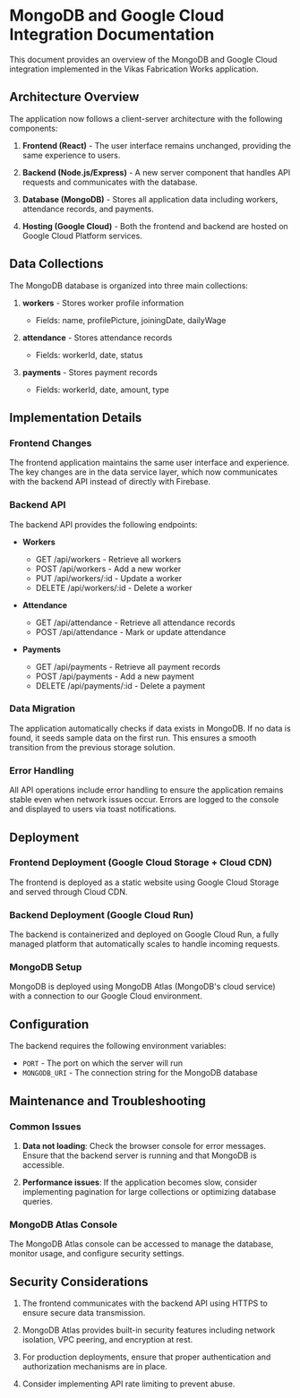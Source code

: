 
# MongoDB and Google Cloud Integration Documentation

This document provides an overview of the MongoDB and Google Cloud integration implemented in the Vikas Fabrication Works application.

## Architecture Overview

The application now follows a client-server architecture with the following components:

1. **Frontend (React)** - The user interface remains unchanged, providing the same experience to users.

2. **Backend (Node.js/Express)** - A new server component that handles API requests and communicates with the database.

3. **Database (MongoDB)** - Stores all application data including workers, attendance records, and payments.

4. **Hosting (Google Cloud)** - Both the frontend and backend are hosted on Google Cloud Platform services.

## Data Collections

The MongoDB database is organized into three main collections:

1. **workers** - Stores worker profile information
   - Fields: name, profilePicture, joiningDate, dailyWage

2. **attendance** - Stores attendance records
   - Fields: workerId, date, status

3. **payments** - Stores payment records
   - Fields: workerId, date, amount, type

## Implementation Details

### Frontend Changes

The frontend application maintains the same user interface and experience. The key changes are in the data service layer, which now communicates with the backend API instead of directly with Firebase.

### Backend API

The backend API provides the following endpoints:

- **Workers**
  - GET /api/workers - Retrieve all workers
  - POST /api/workers - Add a new worker
  - PUT /api/workers/:id - Update a worker
  - DELETE /api/workers/:id - Delete a worker

- **Attendance**
  - GET /api/attendance - Retrieve all attendance records
  - POST /api/attendance - Mark or update attendance

- **Payments**
  - GET /api/payments - Retrieve all payment records
  - POST /api/payments - Add a new payment
  - DELETE /api/payments/:id - Delete a payment

### Data Migration

The application automatically checks if data exists in MongoDB. If no data is found, it seeds sample data on the first run. This ensures a smooth transition from the previous storage solution.

### Error Handling

All API operations include error handling to ensure the application remains stable even when network issues occur. Errors are logged to the console and displayed to users via toast notifications.

## Deployment

### Frontend Deployment (Google Cloud Storage + Cloud CDN)

The frontend is deployed as a static website using Google Cloud Storage and served through Cloud CDN.

### Backend Deployment (Google Cloud Run)

The backend is containerized and deployed on Google Cloud Run, a fully managed platform that automatically scales to handle incoming requests.

### MongoDB Setup

MongoDB is deployed using MongoDB Atlas (MongoDB's cloud service) with a connection to our Google Cloud environment.

## Configuration

The backend requires the following environment variables:

- `PORT` - The port on which the server will run
- `MONGODB_URI` - The connection string for the MongoDB database

## Maintenance and Troubleshooting

### Common Issues

1. **Data not loading**: Check the browser console for error messages. Ensure that the backend server is running and that MongoDB is accessible.

2. **Performance issues**: If the application becomes slow, consider implementing pagination for large collections or optimizing database queries.

### MongoDB Atlas Console

The MongoDB Atlas console can be accessed to manage the database, monitor usage, and configure security settings.

## Security Considerations

1. The frontend communicates with the backend API using HTTPS to ensure secure data transmission.

2. MongoDB Atlas provides built-in security features including network isolation, VPC peering, and encryption at rest.

3. For production deployments, ensure that proper authentication and authorization mechanisms are in place.

4. Consider implementing API rate limiting to prevent abuse.

